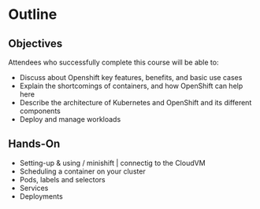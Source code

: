 # Outline

## Objectives
Attendees who successfully complete this course will be able to:

* Discuss about Openshift key features, benefits, and basic use cases
* Explain the shortcomings of containers, and how OpenShift can help here
* Describe the architecture of Kubernetes and OpenShift and its different components
* Deploy and manage workloads 

## Hands-On
* Setting-up & using / minishift | connectig to the CloudVM
* Scheduling a container on your cluster
* Pods, labels and selectors
* Services
* Deployments
